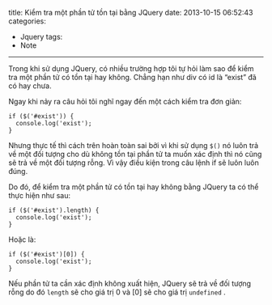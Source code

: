 title: Kiểm tra một phần tử tồn tại bằng JQuery
date: 2013-10-15 06:52:43
categories:
  - Jquery
tags:
  - Note
---
Trong khi sử dụng JQuery, có nhiều trường hợp tôi tự hỏi làm sao để kiểm tra một phần tử có tồn tại hay không. Chẳng hạn như div có id là “exist” đã có hay chưa.

Ngay khi nảy ra câu hỏi tôi nghĩ ngay đến một cách kiểm tra đơn giản:

```
if ($('#exist')) {
  console.log('exist');
}
```

Nhưng thực tế thì cách trên hoàn toàn sai bởi vì khi sử dụng `$()`  nó luôn trả về một đối tượng cho dù không tồn tại phần tử ta muốn xác định thì nó cũng sẽ trả về một đối tượng rỗng.  Vì vậy điều kiện trong câu lệnh if  sẽ luôn luôn đúng.

<!--more-->

Do đó, để kiểm tra một phần tử có tồn tại hay không bằng JQuery ta có thể thực hiện như sau:

```
if ($('#exist').length) {
  console.log('exist');
}
```

Hoặc là:

```
if ($('#exist')[0]) {
  console.log('exist');
}
```

Nếu phần tử ta cần xác định không xuất hiện, JQuery sẽ trả về đối tượng rỗng do đó `length` sẽ cho giá trị 0 và [0]  sẽ cho giá trị `undefined` .